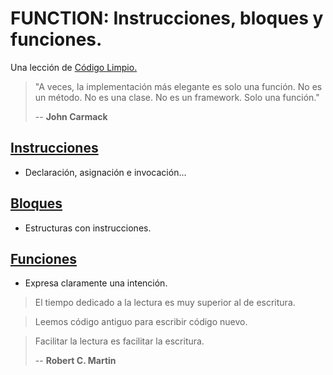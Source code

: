 # FUNCTION: Instrucciones, bloques y funciones.
Una lección de [Código Limpio.](https://github.com/BitAdemy/CleanCode)

> "A veces, la implementación más elegante es solo una función. No es un método. No es una clase. No es un framework. Solo una función."
>
> -- **John Carmack**

## [Instrucciones](./instructions.md)

- Declaración, asignación e invocación...

## [Bloques](./blocks.md)

- Estructuras con instrucciones.

## [Funciones](./functions.md)

- Expresa claramente una intención.

> El tiempo dedicado a la lectura es muy superior al de escritura.

> Leemos código antiguo para escribir código nuevo.

> Facilitar la lectura es facilitar la escritura.
>
> -- **Robert C. Martin**